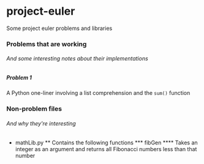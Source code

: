 project-euler
=============

Some project euler problems and libraries

### Problems that are working
###### And some interesting notes about their implementations

##### Problem 1
A Python one-liner involving a list comprehension and the ```sum()``` function



### Non-problem files
###### And why they're interesting

* mathLib.py
** Contains the following functions
*** fibGen
**** Takes an integer as an argument and returns all Fibonacci numbers less than that number
